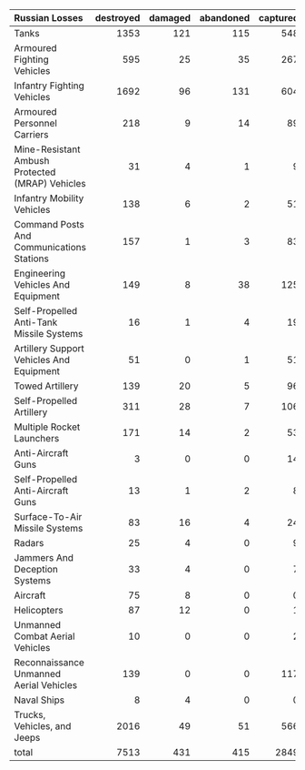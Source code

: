 | Russian Losses                                   |   destroyed |   damaged |   abandoned |   captured |   total |
|:-------------------------------------------------|------------:|----------:|------------:|-----------:|--------:|
| Tanks                                            |        1353 |       121 |         115 |        548 |    2137 |
| Armoured Fighting Vehicles                       |         595 |        25 |          35 |        267 |     922 |
| Infantry Fighting Vehicles                       |        1692 |        96 |         131 |        604 |    2523 |
| Armoured Personnel Carriers                      |         218 |         9 |          14 |         89 |     330 |
| Mine-Resistant Ambush Protected  (MRAP) Vehicles |          31 |         4 |           1 |          9 |      45 |
| Infantry Mobility Vehicles                       |         138 |         6 |           2 |         51 |     197 |
| Command Posts And Communications Stations        |         157 |         1 |           3 |         83 |     244 |
| Engineering Vehicles And Equipment               |         149 |         8 |          38 |        125 |     320 |
| Self-Propelled Anti-Tank Missile Systems         |          16 |         1 |           4 |         19 |      40 |
| Artillery Support Vehicles And Equipment         |          51 |         0 |           1 |         51 |     103 |
| Towed Artillery                                  |         139 |        20 |           5 |         96 |     260 |
| Self-Propelled Artillery                         |         311 |        28 |           7 |        106 |     452 |
| Multiple Rocket Launchers                        |         171 |        14 |           2 |         53 |     240 |
| Anti-Aircraft Guns                               |           3 |         0 |           0 |         14 |      17 |
| Self-Propelled Anti-Aircraft Guns                |          13 |         1 |           2 |          8 |      24 |
| Surface-To-Air Missile Systems                   |          83 |        16 |           4 |         24 |     127 |
| Radars                                           |          25 |         4 |           0 |          9 |      38 |
| Jammers And Deception Systems                    |          33 |         4 |           0 |          7 |      44 |
| Aircraft                                         |          75 |         8 |           0 |          0 |      83 |
| Helicopters                                      |          87 |        12 |           0 |          1 |     100 |
| Unmanned Combat Aerial Vehicles                  |          10 |         0 |           0 |          2 |      12 |
| Reconnaissance Unmanned Aerial Vehicles          |         139 |         0 |           0 |        117 |     256 |
| Naval Ships                                      |           8 |         4 |           0 |          0 |      12 |
| Trucks, Vehicles, and Jeeps                      |        2016 |        49 |          51 |        566 |    2682 |
| total                                            |        7513 |       431 |         415 |       2849 |   11208 |